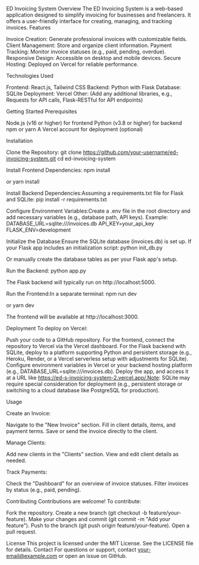 ED Invoicing System
Overview
The ED Invoicing System is a web-based application designed to simplify invoicing for businesses and freelancers. It offers a user-friendly interface for creating, managing, and tracking invoices.
Features

Invoice Creation: Generate professional invoices with customizable fields.
Client Management: Store and organize client information.
Payment Tracking: Monitor invoice statuses (e.g., paid, pending, overdue).
Responsive Design: Accessible on desktop and mobile devices.
Secure Hosting: Deployed on Vercel for reliable performance.

Technologies Used

Frontend: React.js, Tailwind CSS
Backend: Python with Flask
Database: SQLite
Deployment: Vercel
Other: (Add any additional libraries, e.g., Requests for API calls, Flask-RESTful for API endpoints)

Getting Started
Prerequisites

Node.js (v16 or higher) for frontend
Python (v3.8 or higher) for backend
npm or yarn
A Vercel account for deployment (optional)

Installation

Clone the Repository:
git clone https://github.com/your-username/ed-invoicing-system.git
cd ed-invoicing-system


Install Frontend Dependencies:
npm install

or
yarn install


Install Backend Dependencies:Assuming a requirements.txt file for Flask and SQLite:
pip install -r requirements.txt


Configure Environment Variables:Create a .env file in the root directory and add necessary variables (e.g., database path, API keys). Example:
DATABASE_URL=sqlite:///invoices.db
API_KEY=your_api_key
FLASK_ENV=development


Initialize the Database:Ensure the SQLite database (invoices.db) is set up. If your Flask app includes an initialization script:
python init_db.py

Or manually create the database tables as per your Flask app's setup.

Run the Backend:
python app.py

The Flask backend will typically run on http://localhost:5000.

Run the Frontend:In a separate terminal:
npm run dev

or
yarn dev

The frontend will be available at http://localhost:3000.


Deployment
To deploy on Vercel:

Push your code to a GitHub repository.
For the frontend, connect the repository to Vercel via the Vercel dashboard.
For the Flask backend with SQLite, deploy to a platform supporting Python and persistent storage (e.g., Heroku, Render, or a Vercel serverless setup with adjustments for SQLite).
Configure environment variables in Vercel or your backend hosting platform (e.g., DATABASE_URL=sqlite:///invoices.db).
Deploy the app, and access it at a URL like https://ed-s-invoicing-system-2.vercel.app/.Note: SQLite may require special consideration for deployment (e.g., persistent storage or switching to a cloud database like PostgreSQL for production).

Usage

Create an Invoice:

Navigate to the "New Invoice" section.
Fill in client details, items, and payment terms.
Save or send the invoice directly to the client.


Manage Clients:

Add new clients in the "Clients" section.
View and edit client details as needed.


Track Payments:

Check the "Dashboard" for an overview of invoice statuses.
Filter invoices by status (e.g., paid, pending).



Contributing
Contributions are welcome! To contribute:

Fork the repository.
Create a new branch (git checkout -b feature/your-feature).
Make your changes and commit (git commit -m "Add your feature").
Push to the branch (git push origin feature/your-feature).
Open a pull request.

License
This project is licensed under the MIT License. See the LICENSE file for details.
Contact
For questions or support, contact your-email@example.com or open an issue on GitHub.
